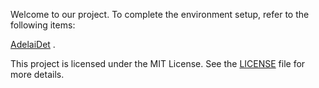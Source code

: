 
Welcome to our project. To complete the environment setup, refer to the following items:

[AdelaiDet](https://github.com/aim-uofa/AdelaiDet) .

This project is licensed under the MIT License. See the [LICENSE](LICENSE) file for more details.
